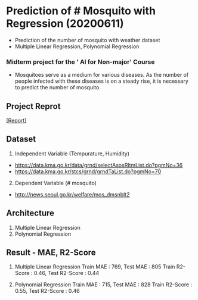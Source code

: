 # Prediction of # Mosquito with Regression (20200611)
- Prediction of the number of mosquito with weather dataset
- Multiple Linear Regression, Polynomial Regression

### Midterm project for the ' AI for Non-major' Course
- Mosquitoes serve as a medium for various diseases. As the number of people infected with these diseases is on a steady rise, 
it is necessary to predict the number of mosquito.

## Project Reprot
[[Report]]()

## Dataset
1. Independent Variable (Tempurature, Humidity)
- https://data.kma.go.kr/data/grnd/selectAsosRltmList.do?pgmNo=36
- https://data.kma.go.kr/stcs/grnd/grndTaList.do?pgmNo=70
2. Dependent Variable (# mosquito)
- http://news.seoul.go.kr/welfare/mos_dmsnblt2

## Architecture
1. Multiple Linear Regression
2. Polynomial Regression

## Result - MAE, R2-Score
1. Multiple Linear Regression
  Train MAE : 769, Test MAE : 805
  Train R2-Score : 0.46, Test R2-Score : 0.44

2. Polynomial Regression
  Train MAE : 715, Test MAE : 828
  Train R2-Score : 0.55, Test R2-Score : 0.46
